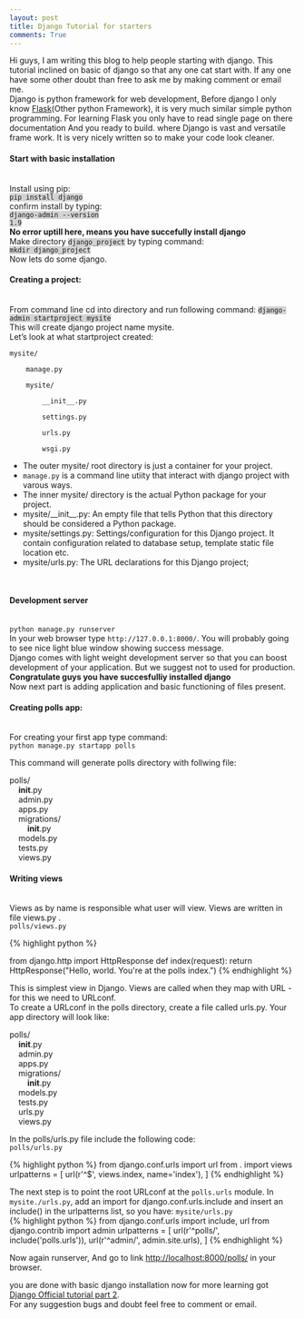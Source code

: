 ```yaml
---
layout: post
title: Django Tutorial for starters
comments: True
---
```


Hi guys, I am writing this blog to help people starting with django. This tutorial inclined on basic of django so that any one cat start with. If any one have some other doubt than free to ask me by making comment or email me.
<br>
Django is python framework for web development, Before django I only know <a href="http://flask.pocoo.org/">Flask</a>(Other python Framework), it is very much similar simple python programming. For learning Flask you only have to read single page on there documentation And you ready to build. where Django is vast and versatile frame work. It is very nicely written so to make your code look cleaner.
<br>

<h4>Start with basic installation</h4>
<br>
Install using pip:
<br>
<code style="background-color: #d3d3d3">pip install django</code>
<br>
confirm install by typing:
<br>
<code style="background-color: #d3d3d3">django-admin --version</code>
<br>
<code style="background-color: #d3d3d3">1.9</code>
<br>
<b>No error uptill here, means you have succefully install django</b>
<br>
Make directory <code style="background-color: #d3d3d3">django_project</code> by typing command:
<br> <code style="background-color: #d3d3d3">mkdir django_project</code>
<br>
Now lets do some django.
<br>
<h4>Creating a project:</h4>
<br>
From command line cd into directory and run following command:
<code style="background-color: #d3d3d3">django-admin startproject mysite</code>
<br>
This will create django project name mysite.
<br>
Let’s look at what startproject created:
<br>
<code style="background-color: ">
mysite/<br>
&nbsp;&nbsp;&nbsp;&nbsp;manage.py<br>
&nbsp;&nbsp;&nbsp;&nbsp;mysite/<br>
&nbsp;&nbsp;&nbsp;&nbsp;&nbsp;&nbsp;&nbsp;&nbsp;__init__.py<br>
&nbsp;&nbsp;&nbsp;&nbsp;&nbsp;&nbsp;&nbsp;&nbsp;settings.py<br>
&nbsp;&nbsp;&nbsp;&nbsp;&nbsp;&nbsp;&nbsp;&nbsp;urls.py<br>
&nbsp;&nbsp;&nbsp;&nbsp;&nbsp;&nbsp;&nbsp;&nbsp;wsgi.py<br></code>

<ul>
  <li>The outer mysite/ root directory is just a container for your project.</li>
  <li ><code>manage.py</code> is a command line utiity that interact with django project with varous ways.</li>
  <li>The inner mysite/ directory is the actual Python package for your project.</li>
  <li>mysite/__init__.py: An empty file that tells Python that this directory should be considered a Python package. </li>
  <li>mysite/settings.py: Settings/configuration for this Django project. It contain configuration related to database setup, template static file location etc.</li>
  <li>mysite/urls.py: The URL declarations for this Django project; </li>
</ul>

<br>
<h4>Development server</h4>
<br>
<code style="background-color: ">python manage.py runserver</code>
<br>
In your web browser type <code>http://127.0.0.1:8000/</code>. You will probably going to see nice light blue window showing success message. <br>
Django comes with light weight development server so that you can boost development of your application. But we suggest not to used for production.
<br><b>Congratulate guys you have succesfulliy installed django</b>

<br>
Now next part is adding application and basic functioning of files present.
<br>
<h4>Creating polls app:</h4><br>
For creating your first app type command:<br>
<code style="background-color: ">python manage.py startapp polls</code><br>

This command will generate polls directory with follwing file:<br>

polls/<br>
&nbsp;&nbsp;&nbsp;&nbsp;__init__.py<br>
&nbsp;&nbsp;&nbsp;&nbsp;admin.py<br>
&nbsp;&nbsp;&nbsp;&nbsp;apps.py<br>
&nbsp;&nbsp;&nbsp;&nbsp;migrations/<br>
&nbsp;&nbsp;&nbsp;&nbsp;&nbsp;&nbsp;&nbsp;&nbsp;__init__.py<br>
&nbsp;&nbsp;&nbsp;&nbsp;models.py<br>
&nbsp;&nbsp;&nbsp;&nbsp;tests.py<br>
&nbsp;&nbsp;&nbsp;&nbsp;views.py<br>

<h4>Writing views</h4>
<br>
Views as by name is responsible what user will view. Views are written in file views.py .<br>
<code>polls/views.py</code><br>

{% highlight python %}

from django.http import HttpResponse
def index(request):
    return HttpResponse("Hello, world. You're at the polls index.") 
{% endhighlight %} 

This is simplest view in Django. Views are called when they map with URL - for this we need to URLconf.
<br>
To create a URLconf in the polls directory, create a file called urls.py. Your app directory will look like:
<br>

polls/<br>
&nbsp;&nbsp;&nbsp;&nbsp;__init__.py<br>
&nbsp;&nbsp;&nbsp;&nbsp;admin.py<br>
&nbsp;&nbsp;&nbsp;&nbsp;apps.py<br>
&nbsp;&nbsp;&nbsp;&nbsp;migrations/<br>
&nbsp;&nbsp;&nbsp;&nbsp;&nbsp;&nbsp;&nbsp;&nbsp;__init__.py<br>
&nbsp;&nbsp;&nbsp;&nbsp;models.py<br>
&nbsp;&nbsp;&nbsp;&nbsp;tests.py<br>
&nbsp;&nbsp;&nbsp;&nbsp;urls.py<br>
&nbsp;&nbsp;&nbsp;&nbsp;views.py<br>

In the polls/urls.py file include the following code:
<br>
<code>polls/urls.py</code><br>

{% highlight python %}
from django.conf.urls import url
from . import views
urlpatterns = [
    url(r'^$', views.index, name='index'),
]
{% endhighlight %} 

The next step is to point the root URLconf at the <code>polls.urls</code> module. In <code>mysite./urls.py</code>, add an import for django.conf.urls.include and insert an include() in the urlpatterns list, so you have:
<code>mysite/urls.py</code>
<br>
{% highlight python %}
from django.conf.urls import include, url
from django.contrib import admin
urlpatterns = [
    url(r'^polls/', include('polls.urls')),
    url(r'^admin/', admin.site.urls),
]
{% endhighlight %} 

Now again runserver, And go to link <a href="http://localhost:8000/polls/"> http://localhost:8000/polls/</a> in your browser.
<br>

you are done with basic django installation now for more learning got <a href="https://docs.djangoproject.com/en/1.9/intro/tutorial02/">Django Official tutorial part 2</a>.
<br>
For any suggestion bugs and doubt feel free to comment or email.
<br>